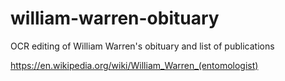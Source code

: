 # william-warren-obituary

OCR editing of William Warren's obituary and list of publications


https://en.wikipedia.org/wiki/William_Warren_(entomologist)
